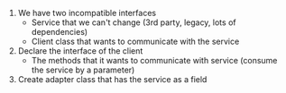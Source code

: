 1. We have two incompatible interfaces
	- Service that we can't change (3rd party, legacy, lots of dependencies)
	- Client class that wants to communicate with the service
2. Declare the interface of the client
	- The methods that it wants to communicate with service (consume the service by a parameter)
3. Create adapter class that has the service as a field